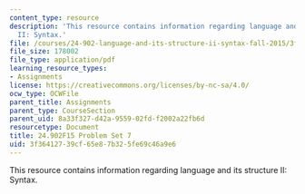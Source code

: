 ```yaml
---
content_type: resource
description: 'This resource contains information regarding language and its structure
  II: Syntax.'
file: /courses/24-902-language-and-its-structure-ii-syntax-fall-2015/3f36412739cf65e87b325fe69c46a9e6_MIT24_902F15_ProblemSet7.pdf
file_size: 178002
file_type: application/pdf
learning_resource_types:
- Assignments
license: https://creativecommons.org/licenses/by-nc-sa/4.0/
ocw_type: OCWFile
parent_title: Assignments
parent_type: CourseSection
parent_uid: 8a33f327-d42a-9559-02fd-f2002a22fb6d
resourcetype: Document
title: 24.902F15 Problem Set 7
uid: 3f364127-39cf-65e8-7b32-5fe69c46a9e6
---
```

This resource contains information regarding language and its structure II: Syntax.